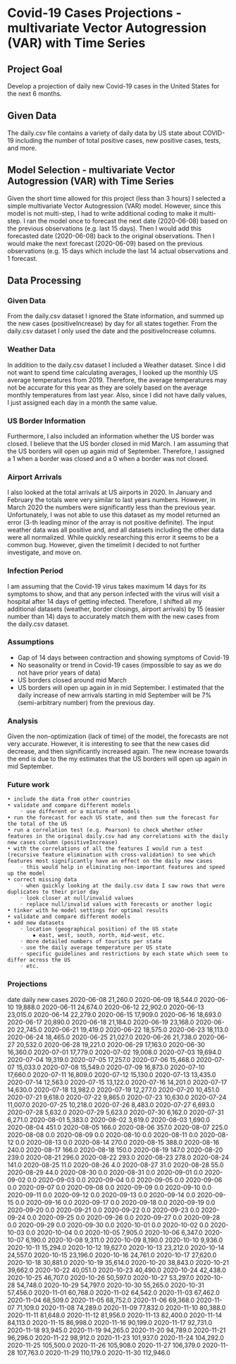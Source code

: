 # Covid-19 Cases Projections - multivariate Vector Autogression (VAR) with Time Series

## Project Goal
Develop a projection of daily new Covid-19 cases in the United States for the next 6 months.

## Given Data
The daily.csv file contains a variety of daily data by US state about COVID-19 including the number of total positive cases, new positive cases, tests, and more.

## Model Selection - multivariate Vector Autogression (VAR) with Time Series
Given the short time allowed for this project (less than 3 hours) I selected a simple multivariate Vector Autogression (VAR) model. However, since this model is not multi-step, I had to write additional coding to make it multi-step. I ran the model once to forecast the next date (2020-06-08) based on the previous observations (e.g. last 15 days). Then I would add this forecasted date (2020-06-08) back to the original observations. Then I would make the next forecast (2020-06-09) based on the previous observations (e.g. 15 days which include the last 14 actual observations and 1 forecast.

## Data Processing

### Given Data
From the daily.csv dataset I ignored the State information, and summed up the new cases (positiveIncrease) by day for all states together. From the daily.csv dataset I only used the date and the positiveIncrease columns.

### Weather Data
In addition to the daily.csv dataset I included a Weather dataset. Since I did not want to spend time calculating averages, I looked up the monthly US average temperatures from 2019. Therefore, the average temperatures may not be accurate for this year as they are solely based on the average monthly temperatures from last year. Also, since I did not have daily values, I just assigned each day in a month the same value.

### US Border Information
Furthermore, I also included an information whether the US border was closed. I believe that the US border closed in mid March. I am assuming that the US borders will open up again mid of September. Therefore, I assigned  a 1 when a border was closed and a 0 when a border was not closed.

### Airport Arrivals
I also looked at the total arrivals at US airports in 2020. In January and February the totals were very similar to last years numbers. However, in March 2020 the numbers were significantly less than the previous year. Unfortunately, I was not able to use this dataset as my model returned an error (3-th leading minor of the array is not positive definite). The input weather data was all positive and, and all datasets including the other data were all normalized. While quickly researching this error it seems to be a common bug. However, given the timelimit I decided to not further investigate, and move on.

### Infection Period
I am assuming that the Covid-19 virus takes maximum 14 days for its symptoms to show, and that any person infected with the virus will visit a hospital after 14 days of getting infected. Therefore, I shifted all my additional datasets (weather, border closings, airport arrivals) by 15 (easier number than 14) days to accurately match them with the new cases from the daily.csv dataset.

### Assumptions
- Gap of 14 days between contraction and showing symptoms of Covid-19 
- No seasonality or trend in Covid-19 cases (impossible to say as we do not have prior years of data)
- US borders closed around mid March
- US borders will open up again in in mid September. I estimated that the daily increase of new arrivals starting in mid September will be 7% (semi-arbitrary number) from the previous day.

### Analysis
Given the non-optimization (lack of time) of the model, the forecasts are not very accurate. However, it is interesting to see that the new cases did decrease, and then significantly increased again. The new increase towards the end is due to the my estimates that the US borders will open up again in mid September. 

### Future work
    • include the data from other countries
    • validate and compare different models
        ◦ use different or a mixture of models
    • run the forecast for each US state, and then sum the forecast for the total of the US
    • run a correlation test (e.g. Pearson) to check whether other features in the original daily.csv had any correlations with the daily new cases column (positiveIncrease)
    • with the correlations of all the features I would run a test (recursive feature elimination with cross-validation) to see which features most significantly have an effect on the daily new cases 
        ◦ this would help in eliminating non-important features and speed up the model
    • correct missing data
        ◦ when quickly looking at the daily.csv data I saw rows that were duplicates to their prior day
        ◦ look closer at null/invalid values
        ◦ replace null/invalid values with forecasts or another logic
    • tinker with he model settings for optimal results
    • validate and compare different models
    • add new datasets
        ◦ location (geographical position) of the US state
            ▪ east, west, south, north, mid-west, etc.
        ◦ more detailed numbers of tourists per state
        ◦ use the daily average temperature per US state
        ◦ specific guidelines and restrictions by each state which seem to differ across the US
        ◦ etc.

### Projections
date        daily new cases
2020-06-08    21,260.0
2020-06-09    18,544.0
2020-06-10    19,888.0
2020-06-11    24,674.0
2020-06-12    22,902.0
2020-06-13    23,015.0
2020-06-14    22,279.0
2020-06-15    17,909.0
2020-06-16    18,693.0
2020-06-17    20,890.0
2020-06-18    21,184.0
2020-06-19    23,168.0
2020-06-20    22,745.0
2020-06-21    19,419.0
2020-06-22    18,575.0
2020-06-23    18,113.0
2020-06-24    18,465.0
2020-06-25    21,027.0
2020-06-26    21,738.0
2020-06-27    20,532.0
2020-06-28    19,221.0
2020-06-29    17,163.0
2020-06-30    16,360.0
2020-07-01    17,779.0
2020-07-02    19,008.0
2020-07-03    19,694.0
2020-07-04    19,319.0
2020-07-05    17,257.0
2020-07-06    15,468.0
2020-07-07    15,033.0
2020-07-08    15,549.0
2020-07-09    16,873.0
2020-07-10    17,660.0
2020-07-11    16,809.0
2020-07-12    15,130.0
2020-07-13    13,435.0
2020-07-14    12,563.0
2020-07-15    13,122.0
2020-07-16    14,201.0
2020-07-17    14,630.0
2020-07-18    13,982.0
2020-07-19    12,277.0
2020-07-20    10,451.0
2020-07-21     9,618.0
2020-07-22     9,865.0
2020-07-23    10,630.0
2020-07-24    11,007.0
2020-07-25    10,218.0
2020-07-26     8,483.0
2020-07-27     6,693.0
2020-07-28     5,632.0
2020-07-29     5,623.0
2020-07-30     6,162.0
2020-07-31     6,271.0
2020-08-01     5,383.0
2020-08-02     3,619.0
2020-08-03     1,690.0
2020-08-04       451.0
2020-08-05       166.0
2020-08-06       357.0
2020-08-07       225.0
2020-08-08         0.0
2020-08-09         0.0
2020-08-10         0.0
2020-08-11         0.0
2020-08-12         0.0
2020-08-13         0.0
2020-08-14       270.0
2020-08-15       388.0
2020-08-16       240.0
2020-08-17       166.0
2020-08-18       150.0
2020-08-19       147.0
2020-08-20       239.0
2020-08-21       296.0
2020-08-22       293.0
2020-08-23       278.0
2020-08-24       141.0
2020-08-25        11.0
2020-08-26         4.0
2020-08-27        31.0
2020-08-28        55.0
2020-08-29        44.0
2020-08-30         0.0
2020-08-31         0.0
2020-09-01         0.0
2020-09-02         0.0
2020-09-03         0.0
2020-09-04         0.0
2020-09-05         0.0
2020-09-06         0.0
2020-09-07         0.0
2020-09-08         0.0
2020-09-09         0.0
2020-09-10         0.0
2020-09-11         0.0
2020-09-12         0.0
2020-09-13         0.0
2020-09-14         0.0
2020-09-15         0.0
2020-09-16         0.0
2020-09-17         0.0
2020-09-18         0.0
2020-09-19         0.0
2020-09-20         0.0
2020-09-21         0.0
2020-09-22         0.0
2020-09-23         0.0
2020-09-24         0.0
2020-09-25         0.0
2020-09-26         0.0
2020-09-27         0.0
2020-09-28         0.0
2020-09-29         0.0
2020-09-30         0.0
2020-10-01         0.0
2020-10-02         0.0
2020-10-03         0.0
2020-10-04         0.0
2020-10-05     7,905.0
2020-10-06     6,347.0
2020-10-07     6,190.0
2020-10-08     9,311.0
2020-10-09     8,190.0
2020-10-10     9,936.0
2020-10-11    15,294.0
2020-10-12    19,627.0
2020-10-13    23,212.0
2020-10-14    24,557.0
2020-10-15    23,196.0
2020-10-16    24,761.0
2020-10-17    27,620.0
2020-10-18    30,881.0
2020-10-19    35,614.0
2020-10-20    38,843.0
2020-10-21    39,662.0
2020-10-22    40,051.0
2020-10-23    40,490.0
2020-10-24    42,438.0
2020-10-25    46,707.0
2020-10-26    50,597.0
2020-10-27    53,297.0
2020-10-28    54,748.0
2020-10-29    54,797.0
2020-10-30    55,265.0
2020-10-31    57,456.0
2020-11-01    60,768.0
2020-11-02    64,542.0
2020-11-03    67,462.0
2020-11-04    68,509.0
2020-11-05    68,752.0
2020-11-06    69,368.0
2020-11-07    71,109.0
2020-11-08    74,289.0
2020-11-09    77,832.0
2020-11-10    80,388.0
2020-11-11    81,648.0
2020-11-12    81,956.0
2020-11-13    82,400.0
2020-11-14    84,113.0
2020-11-15    86,998.0
2020-11-16    90,199.0
2020-11-17    92,731.0
2020-11-18    93,945.0
2020-11-19    94,265.0
2020-11-20    94,789.0
2020-11-21    96,296.0
2020-11-22    98,912.0
2020-11-23   101,937.0
2020-11-24   104,292.0
2020-11-25   105,500.0
2020-11-26   105,908.0
2020-11-27   106,379.0
2020-11-28   107,763.0
2020-11-29   110,179.0
2020-11-30   112,946.0

